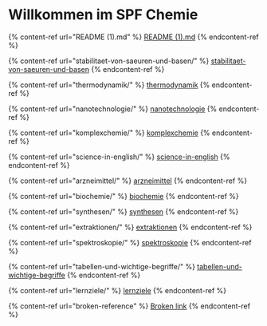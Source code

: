 # Willkommen im SPF Chemie

{% content-ref url="README (1).md" %}
[README (1).md](<README (1).md>)
{% endcontent-ref %}

{% content-ref url="stabilitaet-von-saeuren-und-basen/" %}
[stabilitaet-von-saeuren-und-basen](stabilitaet-von-saeuren-und-basen/)
{% endcontent-ref %}

{% content-ref url="thermodynamik/" %}
[thermodynamik](thermodynamik/)
{% endcontent-ref %}

{% content-ref url="nanotechnologie/" %}
[nanotechnologie](nanotechnologie/)
{% endcontent-ref %}

{% content-ref url="komplexchemie/" %}
[komplexchemie](komplexchemie/)
{% endcontent-ref %}

{% content-ref url="science-in-english/" %}
[science-in-english](science-in-english/)
{% endcontent-ref %}

{% content-ref url="arzneimittel/" %}
[arzneimittel](arzneimittel/)
{% endcontent-ref %}

{% content-ref url="biochemie/" %}
[biochemie](biochemie/)
{% endcontent-ref %}

{% content-ref url="synthesen/" %}
[synthesen](synthesen/)
{% endcontent-ref %}

{% content-ref url="extraktionen/" %}
[extraktionen](extraktionen/)
{% endcontent-ref %}

{% content-ref url="spektroskopie/" %}
[spektroskopie](spektroskopie/)
{% endcontent-ref %}

{% content-ref url="tabellen-und-wichtige-begriffe/" %}
[tabellen-und-wichtige-begriffe](tabellen-und-wichtige-begriffe/)
{% endcontent-ref %}

{% content-ref url="lernziele/" %}
[lernziele](lernziele/)
{% endcontent-ref %}

{% content-ref url="broken-reference" %}
[Broken link](broken-reference)
{% endcontent-ref %}
